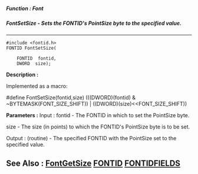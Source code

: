 ##### Function : Font
##### FontSetSize - Sets the FONTID's PointSize byte to the specified value.
---
```
#include <fontid.h>
FONTID FontSetSize(

	FONTID  fontid,
	DWORD  size);
```
**Description :**

Implemented as a macro:

#define FontSetSize(fontid,size) (((DWORD)(fontid) & 
~BYTEMASK(FONT_SIZE_SHIFT)) | ((DWORD)(size)<<FONT_SIZE_SHIFT))

**Parameters :**
Input :
fontid  -  The FONTID in which to set the PointSize byte.

size  -  The size (in points) to which  the FONTID's PointSize byte is to be set.

Output :
(routine)  -  The specified FONTID with the PointSize set to the specified value.



**See Also :**
[FontGetSize](/reference/Func/FontGetSize)
[FONTID](/reference/Data/FONTID)
[FONTIDFIELDS](/reference/Data/FONTIDFIELDS)
---
